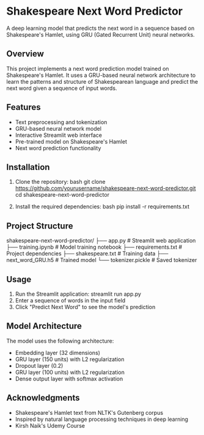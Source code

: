 # Shakespeare Next Word Predictor

A deep learning model that predicts the next word in a sequence based on Shakespeare's Hamlet, using GRU (Gated Recurrent Unit) neural networks.

## Overview

This project implements a next word prediction model trained on Shakespeare's Hamlet. It uses a GRU-based neural network architecture to learn the patterns and structure of Shakespearean language and predict the next word given a sequence of input words.

## Features

- Text preprocessing and tokenization
- GRU-based neural network model
- Interactive Streamlit web interface
- Pre-trained model on Shakespeare's Hamlet
- Next word prediction functionality

## Installation

1. Clone the repository:
bash
git clone https://github.com/yourusername/shakespeare-next-word-predictor.git
cd shakespeare-next-word-predictor

2. Install the required dependencies:
bash
pip install -r requirements.txt

## Project Structure

shakespeare-next-word-predictor/
├── app.py # Streamlit web application
├── training.ipynb # Model training notebook
├── requirements.txt # Project dependencies
├── shakespeare.txt # Training data
├── next_word_GRU.h5 # Trained model
└── tokenizer.pickle # Saved tokenizer

## Usage

1. Run the Streamlit application: streamlit run app.py
2. Enter a sequence of words in the input field
3. Click "Predict Next Word" to see the model's prediction
   
## Model Architecture

The model uses the following architecture:
- Embedding layer (32 dimensions)
- GRU layer (150 units) with L2 regularization
- Dropout layer (0.2)
- GRU layer (100 units) with L2 regularization
- Dense output layer with softmax activation

## Acknowledgments
- Shakespeare's Hamlet text from NLTK's Gutenberg corpus
- Inspired by natural language processing techniques in deep learning
- Kirsh Naik's Udemy Course

   







